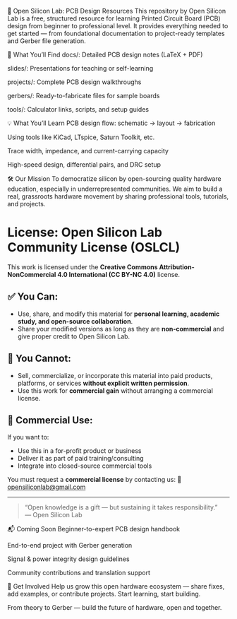 🔧 Open Silicon Lab: PCB Design Resources
This repository by Open Silicon Lab is a free, structured resource for learning Printed Circuit Board (PCB) design from beginner to professional level. It provides everything needed to get started — from foundational documentation to project-ready templates and Gerber file generation.

📘 What You’ll Find
docs/: Detailed PCB design notes (LaTeX + PDF)

slides/: Presentations for teaching or self-learning

projects/: Complete PCB design walkthroughs

gerbers/: Ready-to-fabricate files for sample boards

tools/: Calculator links, scripts, and setup guides

💡 What You’ll Learn
PCB design flow: schematic → layout → fabrication

Using tools like KiCad, LTspice, Saturn Toolkit, etc.

Trace width, impedance, and current-carrying capacity

High-speed design, differential pairs, and DRC setup

🛠 Our Mission
To democratize silicon by open-sourcing quality hardware education, especially in underrepresented communities. We aim to build a real, grassroots hardware movement by sharing professional tools, tutorials, and projects.

# License: Open Silicon Lab Community License (OSLCL)

This work is licensed under the **Creative Commons Attribution-NonCommercial 4.0 International (CC BY-NC 4.0)** license.

## ✅ You Can:
- Use, share, and modify this material for **personal learning, academic study, and open-source collaboration**.
- Share your modified versions as long as they are **non-commercial** and give proper credit to Open Silicon Lab.

## 🚫 You Cannot:
- Sell, commercialize, or incorporate this material into paid products, platforms, or services **without explicit written permission**.
- Use this work for **commercial gain** without arranging a commercial license.

## 🔁 Commercial Use:
If you want to:
- Use this in a for-profit product or business
- Deliver it as part of paid training/consulting
- Integrate into closed-source commercial tools

You must request a **commercial license** by contacting us:
📧 opensiliconlab@gmail.com

---

> “Open knowledge is a gift — but sustaining it takes responsibility.”  
> — Open Silicon Lab


📬 Coming Soon
Beginner-to-expert PCB design handbook

End-to-end project with Gerber generation

Signal & power integrity design guidelines

Community contributions and translation support

🤝 Get Involved
Help us grow this open hardware ecosystem — share fixes, add examples, or contribute projects. Start learning, start building.

From theory to Gerber — build the future of hardware, open and together.
